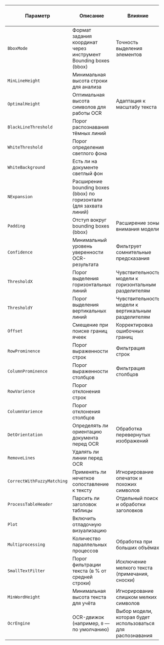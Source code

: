 

| Параметр | Описание | Влияние | Пример | Значение по умолчанию |
|----------|----------|---------|--------------|------------------------|
| `BboxMode` | Формат задания координат через инструмент Bounding boxes (bbox) | Точность выделения элементов | | `0` |
| `MinLineHeight` | Минимальная высота строки для анализа | | | `8` |
| `OptimalHeight` | Оптимальная высота символов для работы OCR | Адаптация к масштабу текста || `35` |
| `BlackLineThreshold` | Порог распознавания тёмных линий | | | `75` |
| `WhiteThreshold` | Порог определения светлого фона | | | `215` |
| `WhiteBackground` | Есть ли на документе светлый фон | | | `false` |
| `NExpansion` | Расширение bounding boxes (bbox) по горизонтали (для захвата линий) | | | `3` |
| `Padding` | Отступ вокруг bounding boxes (bbox) | Расширение зоны внимания модели | |`15` |
| `Confidence` | Минимальный уровень уверенности OCR-результата | Фильтрует сомнительные предсказания | | `0.45` |
| `ThresholdX` | Порог выделения горизонтальных линий | Чувствительность модели к горизонтальным разделителям | |`0.81` |
| `ThresholdY` | Порог выделения вертикальных линий | Чувствительность модели к вертикальным разделителям | |`0.83` |
| `Offset` | Смещение при поиске границ ячеек | Корректировка ошибочных границ || `10` |
| `RowProminence` | Порог выраженности строк | Фильтрация строк || `50` |
| `ColumnProminence` | Порог выраженности столбцов | Фильтрация столбцов || `75` |
| `RowVarience` | Порог отклонения строк || | `78` |
| `ColumnVarience` | Порог отклонения столбцов || | `71` |
| `DetOrientation` | Определять ли ориентацию документа перед OCR | Обработка перевернутых изображений | | `true` |
| `RemoveLines` | Удалять ли линии перед OCR | | | `true` |
| `CorrectWithFuzzyMatching` | Применять ли нечеткое сопоставление к тексту | Игнорирование опечаток и похожих символов | | `false` |
| `ProcessTableHeader` | Парсить ли заголовок таблицы | Отдельный поиск и обработки заголовков | | `true` |
| `Plot` | Включить отладочную визуализацию | | | `false` |
| `Multiprocessing` | Количество параллельных процессов | Обработка при больших объёмах | | `null` |
| `SmallTextFilter` | Порог фильтрации текста (в % от средней строки) | Исключение мелкого текста (примечания, сноски) | | `0.55` |
| `MinWordHeight` | Минимальная высота текста для учёта | Игнорирование слишком мелких символов | | `8` |
| `OcrEngine` | OCR-движок (например, `0` — по умолчанию) | Выбор модели, которая будет использоваться для распознавания | | `0` |
